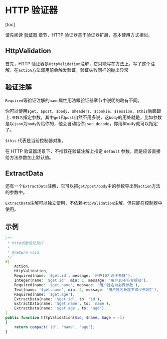 # HTTP 验证器

[toc]

请先阅读 [验证器](/v3.0/components/validation/index.html) 章节，HTTP 验证器基于验证器扩展，基本使用方式相似。

## HttpValidation

首先，HTTP 验证器是`HttpValidation`注解，它只能写在方法上。写了这个注解，在`action`方法调用前会触发验证，验证失败同样的抛出异常

## 验证注解

`Required`等验证注解的`name`属性用法跟验证器章节中说明的略有不同。

你可以使用`$get`、`$post`、`$body`、`$headers`、`$cookie`、`$session`、`$this`后面跟上`.参数名`指定参数，其中`get`和`post`自然不用多说，这`body`的用处就是，比如参数是以`json`为`body`传给你的，他会自动给你`json_decode`，你用$body就可以指定了。

`$this` 代表是当前控制器对象。

在 HTTP 验证器场景下，不推荐在验证注解上指定 `default` 参数，而是应该直接给方法参数加上默认值。

## ExtractData

还有一个`ExtractData`注解，它可以把`get/post/body`中的参数导出到`action`方法的参数中。

`ExtractData`注解可以独立使用，不依赖`HttpValidation`注解，但只能在控制器中使用。

## 示例

```php
/**
 * http参数验证测试
 * 
 * @return void
 */
#[
    Action,
    HttpValidation,
    Required(name: '$get.id', message: '用户ID为必传参数'),
    Integer(name: '$get.id', min: 1, message: '用户ID不符合规则'),
    Required(name: '$get.name', message: '用户姓名为必传参数'),
    Text(name: '$get.name', min: 2, message: '用户姓名长度不得少于2位'),
    Required(name: '$get.age'),
    ExtractData(name: '$get.id', to: 'id'),
    ExtractData(name: '$get.name', to: 'name'),
    ExtractData(name: '$get.age', to: 'age'),
]
public function httpValidation($id, $name, $age = -1)
{
    return compact('id', 'name', 'age');
}
```
